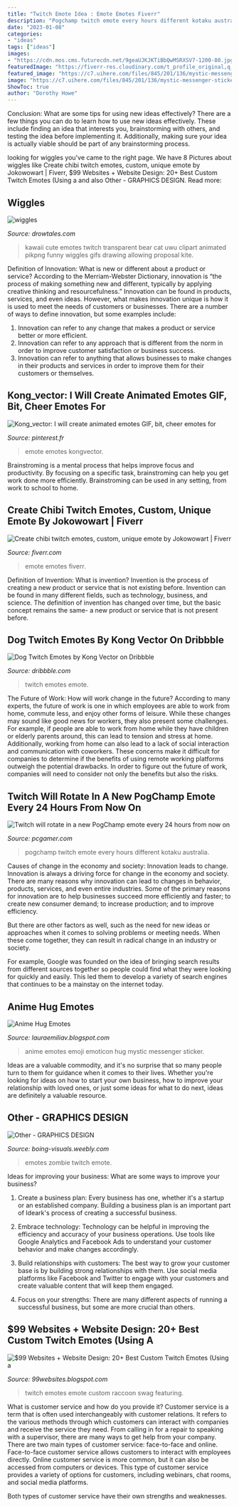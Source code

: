 ```yaml
---
title: "Twitch Emote Idea : Emote Emotes Fiverr"
description: "Pogchamp twitch emote every hours different kotaku australia"
date: "2023-01-08"
categories:
- "ideas"
tags: ["ideas"]
images:
- "https://cdn.mos.cms.futurecdn.net/9geaUJKJKTiBbQwMSRXSV7-1200-80.jpg"
featuredImage: "https://fiverr-res.cloudinary.com/t_profile_original,q_auto,f_auto/attachments/profile/photo/246fe69276c9ad75acc31dbdf2c50b57-1587011520924/3eb2ecad-dd45-4f09-b803-dcb6c863a36d.jpg"
featured_image: "https://c7.uihere.com/files/845/201/136/mystic-messenger-sticker-gif-emoji-emoticon-emoji.jpg"
image: "https://c7.uihere.com/files/845/201/136/mystic-messenger-sticker-gif-emoji-emoticon-emoji.jpg"
ShowToc: true
author: "Dorothy Howe"
---
```



Conclusion: What are some tips for using new ideas effectively?
There are a few things you can do to learn how to use new ideas effectively. These include finding an idea that interests you, brainstorming with others, and testing the idea before implementing it. Additionally, making sure your idea is actually viable should be part of any brainstorming process.

	

		
looking for wiggles you've came to the right page. We have 8 Pictures about wiggles like Create chibi twitch emotes, custom, unique emote by Jokowowart | Fiverr, $99 Websites + Website Design: 20+ Best Custom Twitch Emotes (Using a and also Other - GRAPHICS DESIGN. Read more:
		
    
## Wiggles

<img loading=lazy src="http://www.drowtales.com/wordpress/wp-content/uploads/2017/06/t-fatcat1.png" onerror="this.onerror=null;this.src='https://tse3.mm.bing.net/th?id=OIP.FxP2uUQ3ZjBTJCCBqvOH2AHaHa&amp;pid=15.1';" alt="wiggles">

_Source: drowtales.com_

>kawaii cute emotes twitch transparent bear cat uwu clipart animated pikpng funny wiggles gifs drawing allowing proposal kite. 

	

Definition of Innovation: What is new or different about a product or service?
According to the Merriam-Webster Dictionary, innovation is “the process of making something new and different, typically by applying creative thinking and resourcefulness.” Innovation can be found in products, services, and even ideas. However, what makes innovation unique is how it is used to meet the needs of customers or businesses. There are a number of ways to define innovation, but some examples include: 
1. Innovation can refer to any change that makes a product or service better or more efficient.
2. Innovation can refer to any approach that is different from the norm in order to improve customer satisfaction or business success.
3. Innovation can refer to anything that allows businesses to make changes in their products and services in order to improve them for their customers or themselves.

    
## Kong_vector: I Will Create Animated Emotes GIF, Bit, Cheer Emotes For

<img loading=lazy src="https://i.pinimg.com/originals/68/30/42/68304296bac6ab2b8841872c5936bd5c.gif" onerror="this.onerror=null;this.src='https://tse4.mm.bing.net/th?id=OIP.VboFlqnBZXs_0Tlu8hRhZQHaHa&amp;pid=15.1';" alt="Kong_vector: I will create animated emotes GIF, bit, cheer emotes for">

_Source: pinterest.fr_

>emote emotes kongvector. 

	

Brainstroming is a mental process that helps improve focus and productivity. By focusing on a specific task, brainstroming can help you get work done more efficiently. Brainstroming can be used in any setting, from work to school to home.

    
## Create Chibi Twitch Emotes, Custom, Unique Emote By Jokowowart | Fiverr

<img loading=lazy src="https://fiverr-res.cloudinary.com/t_profile_original,q_auto,f_auto/attachments/profile/photo/246fe69276c9ad75acc31dbdf2c50b57-1587011520924/3eb2ecad-dd45-4f09-b803-dcb6c863a36d.jpg" onerror="this.onerror=null;this.src='https://tse4.mm.bing.net/th?id=OIP.5IJgGV8wOZEHF_wz0n53twAAAA&amp;pid=15.1';" alt="Create chibi twitch emotes, custom, unique emote by Jokowowart | Fiverr">

_Source: fiverr.com_

>emote emotes fiverr. 

	

Definition of Invention: What is invention?
Invention is the process of creating a new product or service that is not existing before. Invention can be found in many different fields, such as technology, business, and science. The definition of invention has changed over time, but the basic concept remains the same- a new product or service that is not present before.

    
## Dog Twitch Emotes By Kong Vector On Dribbble

<img loading=lazy src="https://cdn.dribbble.com/users/1839884/screenshots/14518297/media/a0c6cbec81a369b4ff1584524d291b60.png" onerror="this.onerror=null;this.src='https://tse4.mm.bing.net/th?id=OIP.cP6WQHLlDcTVaoMazvRRUQHaFj&amp;pid=15.1';" alt="Dog Twitch Emotes by Kong Vector on Dribbble">

_Source: dribbble.com_

>twitch emotes emote. 

	

The Future of Work: How will work change in the future?
According to many experts, the future of work is one in which employees are able to work from home, commute less, and enjoy other forms of leisure. While these changes may sound like good news for workers, they also present some challenges. For example, if people are able to work from home while they have children or elderly parents around, this can lead to tension and stress at home. Additionally, working from home can also lead to a lack of social interaction and communication with coworkers. These concerns make it difficult for companies to determine if the benefits of using remote working platforms outweigh the potential drawbacks. In order to figure out the future of work, companies will need to consider not only the benefits but also the risks.

    
## Twitch Will Rotate In A New PogChamp Emote Every 24 Hours From Now On

<img loading=lazy src="https://cdn.mos.cms.futurecdn.net/9geaUJKJKTiBbQwMSRXSV7-1200-80.jpg" onerror="this.onerror=null;this.src='https://tse3.mm.bing.net/th?id=OIP.wQ4Lx9ydT-P74d0_QvmSZAHaEK&amp;pid=15.1';" alt="Twitch will rotate in a new PogChamp emote every 24 hours from now on">

_Source: pcgamer.com_

>pogchamp twitch emote every hours different kotaku australia. 

	

Causes of change in the economy and society: Innovation leads to change.
Innovation is always a driving force for change in the economy and society. There are many reasons why innovation can lead to changes in behavior, products, services, and even entire industries. 
Some of the primary reasons for innovation are to help businesses succeed more efficiently and faster; to create new consumer demand; to increase production; and to improve efficiency. 

But there are other factors as well, such as the need for new ideas or approaches when it comes to solving problems or meeting needs. When these come together, they can result in radical change in an industry or society.

For example, Google was founded on the idea of bringing search results from different sources together so people could find what they were looking for quickly and easily. This led them to develop a variety of search engines that continues to be a mainstay on the internet today.

    
## Anime Hug Emotes

<img loading=lazy src="https://c7.uihere.com/files/845/201/136/mystic-messenger-sticker-gif-emoji-emoticon-emoji.jpg" onerror="this.onerror=null;this.src='https://tse2.mm.bing.net/th?id=OIP.XU2SF6WQD1quv1w1LTre_wHaFN&amp;pid=15.1';" alt="Anime Hug Emotes">

_Source: lauraemiliav.blogspot.com_

>anime emotes emoji emoticon hug mystic messenger sticker. 

	

Ideas are a valuable commodity, and it's no surprise that so many people turn to them for guidance when it comes to their lives. Whether you're looking for ideas on how to start your own business, how to improve your relationship with loved ones, or just some ideas for what to do next, ideas are definitely a valuable resource.

    
## Other - GRAPHICS DESIGN

<img loading=lazy src="https://boing-visuals.weebly.com/uploads/1/2/4/1/124105127/zombie-emote_1_orig.png" onerror="this.onerror=null;this.src='https://tse2.mm.bing.net/th?id=OIP.gdbB1L2KxMxg2emcSqlqwAHaEK&amp;pid=15.1';" alt="Other - GRAPHICS DESIGN">

_Source: boing-visuals.weebly.com_

>emotes zombie twitch emote. 

	

Ideas for improving your business: What are some ways to improve your business?
1. Create a business plan: Every business has one, whether it's a startup or an established company. Building a business plan is an important part of Ideark's process of creating a successful business.
2. Embrace technology: Technology can be helpful in improving the efficiency and accuracy of your business operations. Use tools like Google Analytics and Facebook Ads to understand your customer behavior and make changes accordingly.

3. Build relationships with customers: The best way to grow your customer base is by building strong relationships with them. Use social media platforms like Facebook and Twitter to engage with your customers and create valuable content that will keep them engaged.

4. Focus on your strengths: There are many different aspects of running a successful business, but some are more crucial than others.

    
## $99 Websites + Website Design: 20+ Best Custom Twitch Emotes (Using A

<img loading=lazy src="https://cms-assets.tutsplus.com/uploads/users/1631/posts/35973/image/TwitchEmotes21.jpg" onerror="this.onerror=null;this.src='https://tse1.mm.bing.net/th?id=OIP.5tpBlg8jIYh89JG1T1ManwHaHb&amp;pid=15.1';" alt="$99 Websites + Website Design: 20+ Best Custom Twitch Emotes (Using a">

_Source: 99websites.blogspot.com_

>twitch emotes emote custom raccoon swag featuring. 

	

What is customer service and how do you provide it?
Customer service is a term that is often used interchangeably with customer relations. It refers to the various methods through which customers can interact with companies and receive the service they need. From calling in for a repair to speaking with a supervisor, there are many ways to get help from your company.
There are two main types of customer service: face-to-face and online. Face-to-face customer service allows customers to interact with employees directly. Online customer service is more common, but it can also be accessed from computers or devices. This type of customer service provides a variety of options for customers, including webinars, chat rooms, and social media platforms.

Both types of customer service have their own strengths and weaknesses.

